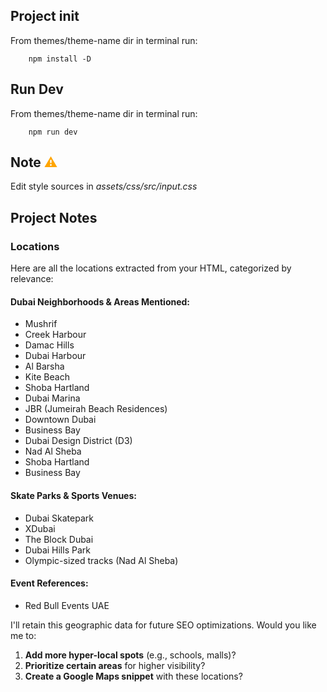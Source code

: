 ## Project init 
From themes/theme-name dir in terminal run: 
        
        npm install -D

## Run Dev
From themes/theme-name dir in terminal run:  
        
        npm run dev

## Note <span style="color: orange;">⚠</span>
Edit style sources in _assets/css/src/input.css_ 

## Project Notes

### Locations
Here are all the locations extracted from your HTML, categorized by relevance:

#### **Dubai Neighborhoods & Areas Mentioned:**
- Mushrif  
- Creek Harbour  
- Damac Hills  
- Dubai Harbour  
- Al Barsha  
- Kite Beach  
- Shoba Hartland  
- Dubai Marina
- JBR (Jumeirah Beach Residences)  
- Downtown Dubai  
- Business Bay  
- Dubai Design District (D3)  
- Nad Al Sheba  
- Shoba Hartland
- Business Bay

#### **Skate Parks & Sports Venues:**
- Dubai Skatepark  
- XDubai  
- The Block Dubai  
- Dubai Hills Park  
- Olympic-sized tracks (Nad Al Sheba)  

#### **Event References:**
- Red Bull Events UAE  

I'll retain this geographic data for future SEO optimizations. Would you like me to:  
1. **Add more hyper-local spots** (e.g., schools, malls)?  
2. **Prioritize certain areas** for higher visibility?  
3. **Create a Google Maps snippet** with these locations?  
